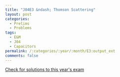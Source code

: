 ```yaml
---
title: "J04E3 &ndash; Thomson Scattering"
layout: post
categories:
  - Prelims
  - Problems
tags:
  - E&M
  - J04
  - Capacitors
permalink: /:categories/:year/:month/E3:output_ext
comments: false
---
```

<object data="2004J3E.pdf" type="application/pdf" width="100%" height="500"></object>
<div class="message"><a href='https://princetonprelim.com/prelim/12/'>Check for solutions to this year's exam</a></div>